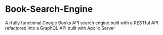 # Book-Search-Engine
A rfully functional Google Books API search engine built with a RESTful API refactored into a GraphQL API built with Apollo Server
